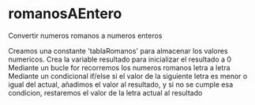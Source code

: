 # romanosAEntero
Convertir numeros romanos a numeros enteros

Creamos una constante 'tablaRomanos' para almacenar los valores numericos.
Crea la variable resultado para inicializar el resultado a 0
Mediante un bucle for recorremos los numeros romanos letra a letra
Mediante un condicional if/else si el valor de la siguiente letra es menor o igual del actual, añadimos el valor al resultado, y si no se cumple esa condicion, restaremos el valor de la letra actual al resultado
